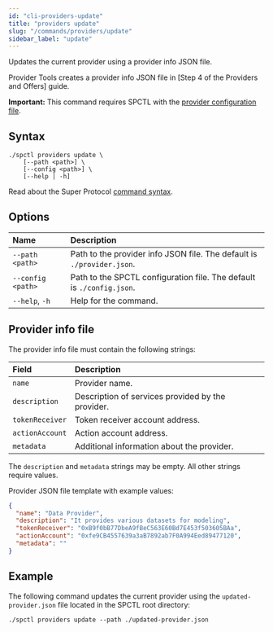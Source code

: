 ```yaml
---
id: "cli-providers-update"
title: "providers update"
slug: "/commands/providers/update"
sidebar_label: "update"
---
```


Updates the current provider using a provider info JSON file.

Provider Tools creates a provider info JSON file in [Step 4 of the Providers and Offers] guide.

**Important:** This command requires SPCTL with the [provider configuration file](/cli#for-offer-providers).

## Syntax

```
./spctl providers update \
    [--path <path>] \
    [--config <path>] \
    [--help | -h]
```

Read about the Super Protocol [command syntax](/cli/commands#command-syntax).

## Options

| **Name** | **Description** |
| :- | :- |
| `--path <path>` | Path to the provider info JSON file. The default is `./provider.json`. |
| `--config <path>` | Path to the SPCTL configuration file. The default is `./config.json`. |
| `--help`, `-h` | Help for the command. |

## Provider info file

The provider info file must contain the following strings:

| **Field** | **Description** | 
| :- | :- |
| `name` | Provider name. | 
| `description` | Description of services provided by the provider. | 
| `tokenReceiver` | Token receiver account address. |
| `actionAccount` | Action account address. | 
| `metadata` | Additional information about the provider. | 

The `description` and `metadata` strings may be empty. All other strings require values.

Provider JSON file template with example values:

```json title="provider.json"
{
  "name": "Data Provider",
  "description": "It provides various datasets for modeling",
  "tokenReceiver": "0xB9f0bB77DbeA9fBeC563E60Bd7E453f503605BAa",
  "actionAccount": "0xfe9CB4557639a3aB7892ab7F0A994Eed89477120",
  "metadata": ""
}
```

## Example

The following command updates the current provider using the `updated-provider.json` file located in the SPCTL root directory:

```
./spctl providers update --path ./updated-provider.json
```